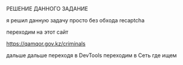 РЕШЕНИЕ ДАННОГО ЗАДАНИЕ

я решил данную задачу просто 
без обхода recaptcha 

переходим на этот сайт 

https://qamqor.gov.kz/criminals



дальше
дальше переходя в DevTools переходим в Сеть где ищем 